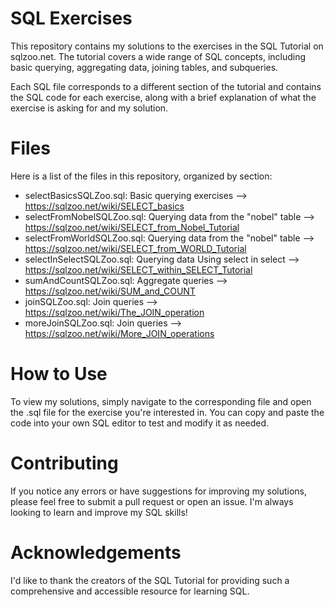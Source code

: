 # SQL Exercises
This repository contains my solutions to the exercises in the SQL Tutorial on sqlzoo.net. The tutorial covers a wide range of SQL concepts, including basic querying, aggregating data, joining tables, and subqueries.

Each SQL file corresponds to a different section of the tutorial and contains the SQL code for each exercise, along with a brief explanation of what the exercise is asking for and my solution.


# Files
Here is a list of the files in this repository, organized by section:

* selectBasicsSQLZoo.sql: Basic querying exercises --> https://sqlzoo.net/wiki/SELECT_basics
* selectFromNobelSQLZoo.sql: Querying data from the "nobel" table  --> https://sqlzoo.net/wiki/SELECT_from_Nobel_Tutorial
* selectFromWorldSQLZoo.sql: Querying data from the "nobel" table  --> https://sqlzoo.net/wiki/SELECT_from_WORLD_Tutorial
* selectInSelectSQLZoo.sql: Querying data Using select in select --> https://sqlzoo.net/wiki/SELECT_within_SELECT_Tutorial
* sumAndCountSQLZoo.sql: Aggregate queries --> https://sqlzoo.net/wiki/SUM_and_COUNT
* joinSQLZoo.sql: Join queries --> https://sqlzoo.net/wiki/The_JOIN_operation
* moreJoinSQLZoo.sql: Join queries --> https://sqlzoo.net/wiki/More_JOIN_operations


# How to Use
To view my solutions, simply navigate to the corresponding file and open the .sql file for the exercise you're interested in. You can copy and paste the code into your own SQL editor to test and modify it as needed.

# Contributing
If you notice any errors or have suggestions for improving my solutions, please feel free to submit a pull request or open an issue. I'm always looking to learn and improve my SQL skills!

# Acknowledgements
I'd like to thank the creators of the SQL Tutorial for providing such a comprehensive and accessible resource for learning SQL.
